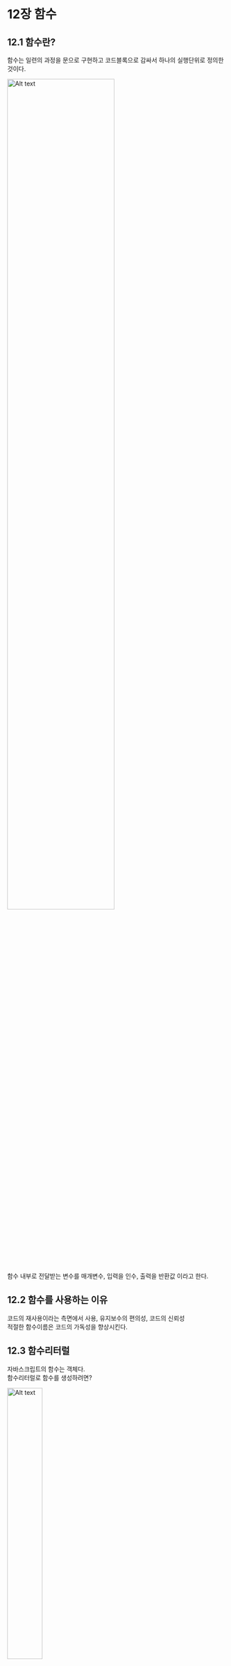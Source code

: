 # 12장 함수

## 12.1 함수란?

함수는 일련의 과정을 문으로 구현하고 코드블록으로 감싸서 하나의 실행단위로 정의한 것이다.  

<img src="image.png" alt="Alt text" width="70%" height="auto"/>  
 
함수 내부로 전달받는 변수를 매개변수, 입력을 인수, 출력을 반환값 이라고 한다.  



## 12.2 함수를 사용하는 이유  

 코드의 재사용이라는 측면에서 사용, 유지보수의 편의성, 코드의 신뢰성  
 적절한 함수이름은 코드의 가독성을 향상시킨다.  

## 12.3 함수리터럴  
 자바스크립트의 함수는 객체다.  
 함수리터럴로 함수를 생성하려면?  

<img src="image-2.png" alt="Alt text" width="40%" height="auto"/>

## 12.4 함수정의  
함수 정의방법 4가지  

<img src="image-3.png" alt="Alt text" width="100%" height="auto"/>

### 12.4.1 함수선언문     

<img src="image-4.png" alt="Alt text" width="30%" height="auto"/>  

함수 선언문은 함수 이름을 생략할 수 없다.    
함수 선언문은 표현식이 아닌 문임    
자바스크립트 엔진은 생성된 함수를 호출하기 위해 함수 이름과 동일한 이름의 식별자를 암묵적으로 생성하고 거기에 함수 객체를 할당한다.    

<img src="image-7.png" alt="Alt text" width="40%" height="auto"/>  

<img src="image-8.png" alt="Alt text" width="50%" height="auto"/>

함수는 함수 이름으로 호출하는 것이 아니라 함수 객체를 가리키는 식별자로 호출한다  


### 12.4.2 함수 표현식  
자바스크립트의 함수는 일급객체다 => 함수를 값처럼 자유롭게 사용가능(변수에 할당가능)  

<img src="image-9.png" alt="Alt text" width="50%" height="auto"/>

함수 표현식에서 함수 리터럴은 생략하는게 일반적임

### 12.4.3 함수 생성 시점과 함수 호이스팅
함수 선언문으로 정의한 함수와 함수 표현식으로 정의한 함수의 생성시점은 다르다.  
함수 선언문이 코드의 선두로 끌어 올려진 것처럼 동작하는것을 함수 호이스팅 이라고 한다.  
함수 선언문은 변수 할당과 초기화가 동시에 되므로 정의하기 전에 호출가능  
함수 표현식은 변수 호이스팅으로인해 타입에러 발생  

12.4.4 Function 생성자 함수

<img src="image-10.png" alt="Alt text" width="70%" height="auto"/>

일반적이지 않고 잘 사용안함

### 12.4.5 화살표함수  
ES6 문법

<img src="image-11.png" alt="Alt text" width="50%" height="auto"/>

## 12.5 함수호출
### 12.5.1 매개변수와 인수

<img src="image-12.png" alt="Alt text" width="50%" height="auto"/>

매개변수는 함수를 정의할떄 선언하며 변수와 동일하게 취급된다.  
함수가 호출되면 함수내에서 매개변수가 생성되고 undefined로 초기화된 후 인수가 순서대로 할당된다  
할당되지 않은 인수는 undefined  
매개변수보다 인수가 더 많은 경우 무시됨  

### 12.5.2 인수 확인
js함수는 매개변수와 인수의 갯수가 일치하는지 확인하지 않음, 매개변수의 타입을 체크하지 않음  
typeof로 체그하거나 argument객체를 통해 체크 가능  

<img src="image-13.png" alt="Alt text" width="70%" height="auto"/>

ES6에서 도입된 매개변수 기본값  

### 12.5.3 매개변수의 최대 개수
3개 이상을 넘지 않는게 좋고, 그 이상이 필요하다면 객체로 전달하는게 좋음  

### 12.5.4 반환문
return키워드 뒤에 반환값이 없거나 생략할경우 undefined를 반환함  

<img src="image-14.png" alt="Alt text" width="50%" height="auto"/>

## 12.6 참조에 의한 전달과 외부 상태의 변경
원시값은 값에 의한 전달 객체는 참조에 의한 전달  

<img src="image-15.png" alt="Alt text" width="100%" height="auto"/>

## 12.7 다양한 함수의 형태
### 12.7.1 즉시실행 함수

<img src="image-16.png" alt="Alt text" width="30%" height="auto"/>

그룹 연산자로 함수를 묶어 함수 리터럴을 평가해 함수 객체를 생성함
맨뒤에()는 실행하는 부분  

### 12.7.2 재귀 함수  
함수가 자기 자신을 호출하는 것을 재귀 호출이라고 함  

<img src="image-17.png" alt="Alt text" width="50%" height="auto"/>

<img src="image-18.png" alt="Alt text" width="70%" height="auto"/>

탈출조건문을 작성해야함

### 12.7.3 중첩함수
함수 내부에 정의된 함수를 중첩함수 또는 내부함수라고함  

<img src="image-19.png" alt="Alt text" width="50%" height="auto"/>

ES6부터 함수 정의는 문이 위치할 수 있는 문맥이라면 어디든지 가능

### 12.7.4 콜백 함수
함수의 매개변수를 통해 다른 함수의 내부로 전달되는 함수를 콜백함수  
매개변수를 통해 함수의 외부에서 콜백함수를 전달받은 함수를 고차함수라고함  

<img src="image-20.png" alt="Alt text" width="50%" height="auto"/>

### 12.7.5 순수함수와 비순수함수
외부 상태에 의존하지 않고 변경하지도 않는 함수를 순수함수라고 함  
그 반대는 비순수 함수  

<img src="image-21.png" alt="Alt text" width="100%" height="auto"/>

<img src="image-22.png" alt="Alt text" width="100%" height="auto"/>


